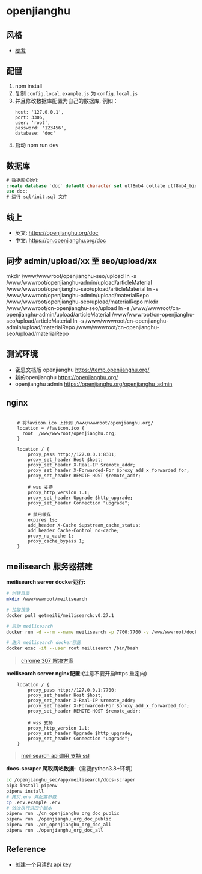 # openjianghu

## 风格

- [参考](https://layui.itze.cn/)

## 配置

1. npm install
2. 复制 `config.local.example.js` 为 `config.local.js`
3. 并且修改数据库配置为自己的数据库, 例如：
   ```
   host: '127.0.0.1',
   port: 3306,
   user: 'root',
   password: '123456',
   database: 'doc'
   ```
4. 启动 npm run dev
   
## 数据库

```sql
# 数据库初始化
create database `doc` default character set utf8mb4 collate utf8mb4_bin;
use doc;
# 运行 sql/init.sql 文件
```

## 线上

- 英文: https://openjianghu.org/doc
- 中文: https://cn.openjianghu.org/doc

## 同步 admin/upload/xx 至 seo/upload/xx

mkdir /www/wwwroot/openjianghu-seo/upload
ln -s /www/wwwroot/openjianghu-admin/upload/articleMaterial /www/wwwroot/openjianghu-seo/upload/articleMaterial
ln -s /www/wwwroot/openjianghu-admin/upload/materialRepo /www/wwwroot/openjianghu-seo/upload/materialRepo
mkdir /www/wwwroot/cn-openjianghu-seo/upload
ln -s /www/wwwroot/cn-openjianghu-admin/upload/articleMaterial /www/wwwroot/cn-openjianghu-seo/upload/articleMaterial
ln -s /www/wwwroot/cn-openjianghu-admin/upload/materialRepo /www/wwwroot/cn-openjianghu-seo/upload/materialRepo

## 测试环境

- 密思文档版 openjianghu https://temp.openjianghu.org/
- 新的openjianghu  https://openjianghu.org/
- openjianghu admin  https://openjianghu.org/openjianghu_admin

## nginx

```config

    # 将favicon.ico 上传到 /www/wwwroot/openjianghu.org/
    location = /favicon.ico {
      root  /www/wwwroot/openjianghu.org;
    }

    location / {
        proxy_pass http://127.0.0.1:8301;
        proxy_set_header Host $host;
        proxy_set_header X-Real-IP $remote_addr;
        proxy_set_header X-Forwarded-For $proxy_add_x_forwarded_for;
        proxy_set_header REMOTE-HOST $remote_addr;
    
        # wss 支持
        proxy_http_version 1.1;
        proxy_set_header Upgrade $http_upgrade;
        proxy_set_header Connection "upgrade";
        
        # 禁用缓存
        expires 1s;
        add_header X-Cache $upstream_cache_status;
        add_header Cache-Control no-cache;
        proxy_no_cache 1;
        proxy_cache_bypass 1;
    }

```

## meilisearch 服务器搭建

**meilisearch server docker运行:**
```bash
# 创建目录
mkdir /www/wwwroot/meilisearch

# 拉取镜像
docker pull getmeili/meilisearch:v0.27.1

# 启动 meilisearch
docker run -d --rm --name meilisearch -p 7700:7700 -v /www/wwwroot/docker-data/meili_data:/meili_data getmeili/meilisearch:v0.27.1 /bin/meilisearch --master-key='FDsaf343efDsf#$325FGDg435$%fgDG'   

# 进入 meilisearch docker容器
docker exec -it --user root meilisearch /bin/bash
```

> [chrome 307 解决方案](https://www.cnblogs.com/Don/p/12192420.html)

**meilisearch server nginx配置:**(注意不要开启https 重定向)
```config
    location / {
        proxy_pass http://127.0.0.1:7700;
        proxy_set_header Host $host;
        proxy_set_header X-Real-IP $remote_addr;
        proxy_set_header X-Forwarded-For $proxy_add_x_forwarded_for;
        proxy_set_header REMOTE-HOST $remote_addr;

        # wss 支持
        proxy_http_version 1.1;
        proxy_set_header Upgrade $http_upgrade;
        proxy_set_header Connection "upgrade";
    }
```
> [meilisearch api调用 支持 ssl](https://docs.meilisearch.com/learn/cookbooks/http2_ssl.html#try-to-use-http-2-without-ssl)

**docs-scraper 爬取网站数据:**（需要python3.8+环境）
```bash
cd /openjianghu_seo/app/meilisearch/docs-scraper
pip3 install pipenv
pipenv install
# 拷贝.env 并配置参数
cp .env.example .env
# 依次执行这四个脚本
pipenv run ./cn_openjianghu_org_doc_public
pipenv run ./openjianghu_org_doc_public
pipenv run ./cn_openjianghu_org_doc_all
pipenv run ./openjianghu_org_doc_all
```

## Reference

- [创建一个只读的 api key](https://docs.meilisearch.com/learn/security/master_api_keys.html#using-the-master-key-to-manage-api-keys)
